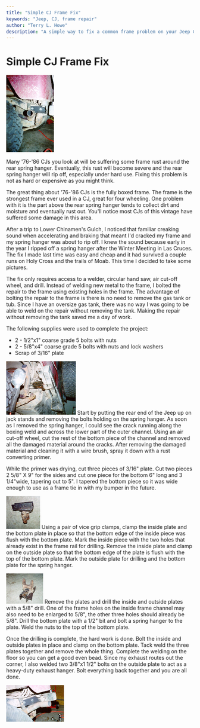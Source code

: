 ```yaml
---
title: "Simple CJ Frame Fix"
keywords: "Jeep, CJ, frame repair"
author: "Terry L. Howe"
description: "A simple way to fix a common frame problem on your Jeep CJ."
---
```

# Simple CJ Frame Fix

[![Frame fix side](/images/body/frame5_.jpg)](/images/body/frame5.jpg) 

Many '76-'86 CJs you look at will be suffering some frame rust around the rear spring hanger. Eventually, this rust will become severe and the rear spring hanger will rip off, especially under hard use. Fixing this problem is not as hard or expensive as you might think.

The great thing about '76-'86 CJs is the fully boxed frame. The frame is the strongest frame ever used in a CJ, great for four wheeling. One problem with it is the part above the rear spring hanger tends to collect dirt and moisture and eventually rust out. You'll notice most CJs of this vintage have suffered some damage in this area.

After a trip to Lower Chinamen's Gulch, I noticed that familiar creaking sound when accelerating and braking that meant I'd cracked my frame and my spring hanger was about to rip off. I knew the sound because early in the year I ripped off a spring hanger after the Winter Meeting in Las Cruces. The fix I made last time was easy and cheap and it had survived a couple runs on Holy Cross and the trails of Moab. This time I decided to take some pictures.

The fix only requires access to a welder, circular hand saw, air cut-off wheel, and drill. Instead of welding new metal to the frame, I bolted the repair to the frame using existing holes in the frame. The advantage of bolting the repair to the frame is there is no need to remove the gas tank or tub. Since I have an oversize gas tank, there was no way I was going to be able to weld on the repair without removing the tank. Making the repair without removing the tank saved me a day of work. 

The following supplies were used to complete the project: 

  * 2 - 1/2"x1" coarse grade 5 bolts with nuts
  * 2 - 5/8"x4" coarse grade 5 bolts with nuts and lock washers
  * Scrap of 3/16" plate

[![Remove rusted frame material](/images/body/frame1_.jpg)](/images/body/frame1.jpg) Start by putting the rear end of the Jeep up on jack stands and removing the bolts holding on the spring hanger. As soon as I removed the spring hanger, I could see the crack running along the boxing weld and across the lower part of the outer channel. Using an air cut-off wheel, cut the rest of the bottom piece of the channel and removed all the damaged material around the cracks. After removing the damaged material and cleaning it with a wire brush, spray it down with a rust converting primer.

While the primer was drying, cut three pieces of 3/16" plate. Cut two pieces 2 5/8" X 9" for the sides and cut one piece for the bottom 6" long and 3 1/4"wide, tapering out to 5". I tapered the bottom piece so it was wide enough to use as a frame tie in with my bumper in the future.

[![Bolt on repair bracket](/images/body/frame2_.jpg)](/images/body/frame2.jpg) Using a pair of vice grip clamps, clamp the inside plate and the bottom plate in place so that the bottom edge of the inside piece was flush with the bottom plate. Mark the inside piece with the two holes that already exist in the frame rail for drilling. Remove the inside plate and clamp on the outside plate so that the bottom edge of the plate is flush with the top of the bottom plate. Mark the outside plate for drilling and the bottom plate for the spring hanger.

[![Bolt on repair bracket](/images/body/frame3_.jpg)](/images/body/frame3.jpg) Remove the plates and drill the inside and outside plates with a 5/8" drill. One of the frame holes on the inside frame channel may also need to be enlarged to 5/8", the other three holes should already be 5/8". Drill the bottom plate with a 1/2" bit and bolt a spring hanger to the plate. Weld the nuts to the top of the bottom plate. 

Once the drilling is complete, the hard work is done. Bolt the inside and outside plates in place and clamp on the bottom plate. Tack weld the three plates together and remove the whole thing. Complete the welding on the floor so you can get a good even bead. Since my exhaust routes out the corner, I also welded two 3/8"x1 1/2" bolts on the outside plate to act as a heavy-duty exhaust hanger. Bolt everything back together and you are all done.

[![Frame fix side](/images/body/frame4_.jpg)](/images/body/frame4.jpg)